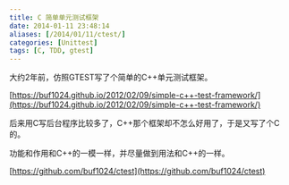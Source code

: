 ```yaml
---
title: C 简单单元测试框架
date: 2014-01-11 23:48:14
aliases: [/2014/01/11/ctest/]
categories: [Unittest]
tags: [C, TDD, gtest]
---
```


大约2年前，仿照GTEST写了个简单的C++单元测试框架。  

[https://buf1024.github.io/2012/02/09/simple-c++-test-framework/](https://buf1024.github.io/2012/02/09/simple-c++-test-framework/)  

后来用C写后台程序比较多了，C++那个框架却不怎么好用了，于是又写了个C的。  

功能和作用和C++的一模一样，并尽量做到用法和C++的一样。  

[https://github.com/buf1024/ctest](https://github.com/buf1024/ctest)  
